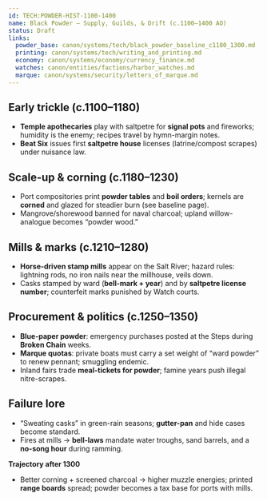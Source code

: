 ```yaml
---
id: TECH:POWDER-HIST-1100-1400
name: Black Powder — Supply, Guilds, & Drift (c.1100–1400 AO)
status: Draft
links:
  powder_base: canon/systems/tech/black_powder_baseline_c1180_1300.md
  printing: canon/systems/tech/writing_and_printing.md
  economy: canon/systems/economy/currency_finance.md
  watches: canon/entities/factions/harbor_watches.md
  marque: canon/systems/security/letters_of_marque.md
---
```


## Early trickle (c.1100–1180)
- **Temple apothecaries** play with saltpetre for **signal pots** and fireworks; humidity is the enemy; recipes travel by hymn-margin notes.
- **Beat Six** issues first **saltpetre house** licenses (latrine/compost scrapes) under nuisance law.

## Scale-up & corning (c.1180–1230)
- Port compositories print **powder tables** and **boil orders**; kernels are **corned** and glazed for steadier burn (see baseline page).  
- Mangrove/shorewood banned for naval charcoal; upland willow-analogue becomes “powder wood.”

## Mills & marks (c.1210–1280)
- **Horse-driven stamp mills** appear on the Salt River; hazard rules: lightning rods, no iron nails near the millhouse, veils down.  
- Casks stamped by ward (**bell-mark + year**) and by **saltpetre license number**; counterfeit marks punished by Watch courts.

## Procurement & politics (c.1250–1350)
- **Blue-paper powder**: emergency purchases posted at the Steps during **Broken Chain** weeks.  
- **Marque quotas**: private boats must carry a set weight of “ward powder” to renew pennant; smuggling endemic.  
- Inland fairs trade **meal-tickets for powder**; famine years push illegal nitre-scrapes.

## Failure lore
- “Sweating casks” in green-rain seasons; **gutter-pan** and hide cases become standard.  
- Fires at mills → **bell-laws** mandate water troughs, sand barrels, and a **no-song hour** during ramming.

**Trajectory after 1300**  
- Better corning + screened charcoal → higher muzzle energies; printed **range boards** spread; powder becomes a tax base for ports with mills.
